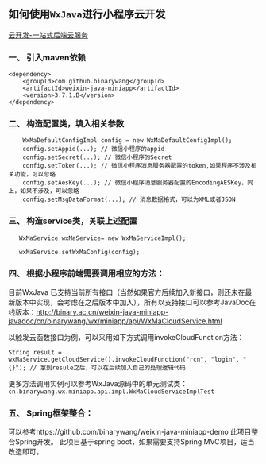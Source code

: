 

## 如何使用`WxJava`进行小程序云开发

[云开发-一站式后端云服务](https://tencentcloudbase.github.io/)

### 一、  引入maven依赖

```
<dependency>
    <groupId>com.github.binarywang</groupId>
    <artifactId>weixin-java-miniapp</artifactId>
    <version>3.7.1.B</version>
</dependency>
```


### 二、  构造配置类，填入相关参数

```
    WxMaDefaultConfigImpl config = new WxMaDefaultConfigImpl();
    config.setAppid(...); // 微信小程序的appid
    config.setSecret(...); // 微信小程序的Secret
    config.setToken(...); // 微信小程序消息服务器配置的token,如果程序不涉及相关功能，可以忽略
    config.setAesKey(...); // 微信小程序消息服务器配置的EncodingAESKey，同上，如果不涉及，可以忽略
    config.setMsgDataFormat(...); // 消息数据格式，可以为XML或者JSON
```


### 三、  构造service类，关联上述配置
 
```
   WxMaService wxMaService= new WxMaServiceImpl();

   wxMaService.setWxMaConfig(config);
```

### 四、  根据小程序前端需要调用相应的方法：

目前WxJava 已支持当前所有接口（当然如果官方后续加入新接口，则还未在最新版本中实现，会考虑在之后版本中加入），所有以支持接口可以参考JavaDoc在线版本：http://binary.ac.cn/weixin-java-miniapp-javadoc/cn/binarywang/wx/miniapp/api/WxMaCloudService.html


以触发云函数接口为例，可以采用如下方式调用invokeCloudFunction方法：


```
String result = wxMaService.getCloudService().invokeCloudFunction("rcn", "login", "{}"); // 拿到resule之后，可以在后续加入自己的处理逻辑代码
```


更多方法调用实例可以参考WxJava源码中的单元测试类：`cn.binarywang.wx.miniapp.api.impl.WxMaCloudServiceImplTest`

### 五、  Spring框架整合：

可以参考https://github.com/binarywang/weixin-java-miniapp-demo 此项目整合Spring开发。
此项目基于spring boot，如果需要支持Spring MVC项目，适当改造即可。
